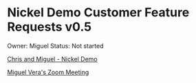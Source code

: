 # Nickel Demo Customer Feature Requests v0.5

Owner: Miguel
Status: Not started

[Chris and Miguel - Nickel Demo](Nickel%20Demo%20Customer%20Feature%20Requests%20v0%205/Chris%20and%20Miguel%20-%20Nickel%20Demo%2025e508663b7481219b92daff09c8fd15.md)

[Miguel Vera's Zoom Meeting](Nickel%20Demo%20Customer%20Feature%20Requests%20v0%205/Miguel%20Vera's%20Zoom%20Meeting%2025e508663b74816888acc47540ba6ec5.md)